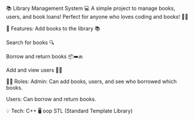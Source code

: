 📚 Library Management System 💻
A simple project to manage books, users, and book loans! Perfect for anyone who loves coding and books! 📖💡

🚀 Features:
Add books to the library 📚

Search for books 🔍

Borrow and return books 📦➡️🔙

Add and view users 🧑‍💻

👩‍💻 Roles:
Admin: Can add books, users, and see who borrowed which books.

Users: Can borrow and return books.


💡 Tech:
C++ 🖥️
oop 
STL (Standard Template Library) 
